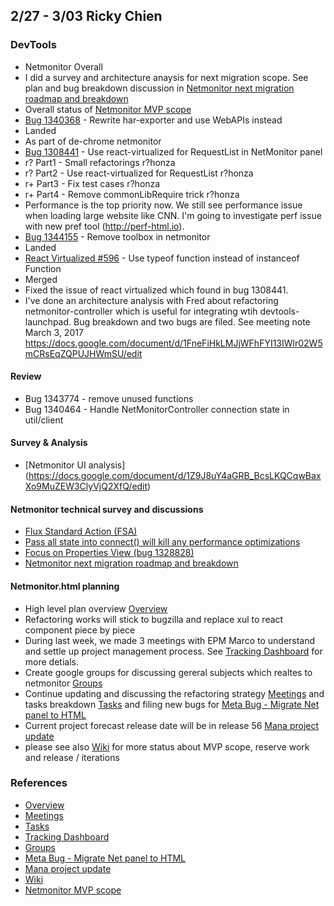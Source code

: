 ## 2/27 - 3/03 Ricky Chien

### DevTools
* Netmonitor Overall
 * I did a survey and architecture anaysis for next migration scope. See plan and bug breakdown discussion in [Netmonitor next migration roadmap and breakdown](https://groups.google.com/a/mozilla.com/forum/#!topic/netmonitor/eZ2ROcOmiYI)
 * Overall status of [Netmonitor MVP scope]
* [Bug 1340368](https://bugzilla.mozilla.org/show_bug.cgi?id=1340368) - Rewrite har-exporter and use WebAPIs instead
 * Landed
 * As part of de-chrome netmonitor
* [Bug 1308441](https://bugzilla.mozilla.org/show_bug.cgi?id=1308441) - Use react-virtualized for RequestList in NetMonitor panel
 * r? Part1 - Small refactorings r?honza
 * r? Part2 - Use react-virtualized for RequestList r?honza
 * r+ Part3 - Fix test cases r?honza
 * r+ Part4 - Remove commonLibRequire trick r?honza
 * Performance is the top priority now. We still see performance issue when loading large website like CNN. I'm going to investigate perf issue with new pref tool (http://perf-html.io).
* [Bug 1344155](https://bugzilla.mozilla.org/show_bug.cgi?id=1344155) - Remove toolbox in netmonitor
 * Landed
* [React Virtualized #596](https://github.com/bvaughn/react-virtualized/pull/596) - Use typeof function instead of instanceof Function
 * Merged
 * Fixed the issue of react virtualized which found in bug 1308441.
* I've done an architecture analysis with Fred about refactoring netmonitor-controller which is useful for integrating wtih devtools-launchpad. Bug breakdown and two bugs are filed. See meeting note March 3, 2017 https://docs.google.com/document/d/1FneFiHkLMJjWFhFYI13IWlr02W5mCRsEqZQPUJHWmSU/edit

#### Review
* Bug 1343774 - remove unused functions
* Bug 1340464 - Handle NetMonitorController connection state in util/client

#### Survey & Analysis
* [Netmonitor UI analysis] (https://docs.google.com/document/d/1Z9J8uY4aGRB_BcsLKQCqwBaxXo9MuZEW3ClyVjQ2XfQ/edit)

#### Netmonitor technical survey and discussions

* [Flux Standard Action (FSA)](https://groups.google.com/a/mozilla.com/forum/#!msg/netmonitor/CcIgCLLukVc/3lZtlJJgAwAJ)
* [Pass all state into connect() will kill any performance optimizations](https://groups.google.com/a/mozilla.com/forum/#!topic/netmonitor/Oq8MyZ7tfDk)
* [Focus on Properties View (bug 1328828)](https://groups.google.com/a/mozilla.com/forum/?utm_medium=email&utm_source=footer#!topic/netmonitor/UPK2o_ONsUE)
* [Netmonitor next migration roadmap and breakdown](https://groups.google.com/a/mozilla.com/forum/#!topic/netmonitor/eZ2ROcOmiYI)

#### Netmonitor.html planning
 * High level plan overview [Overview]
 * Refactoring works will stick to bugzilla and replace xul to react component piece by piece
 * During last week, we made 3 meetings with EPM Marco to understand and settle up project management process. See [Tracking Dashboard] for more detials.
 * Create google groups for discussing gereral subjects which realtes to netmonitor [Groups]
 * Continue updating and discussing the refactoring strategy [Meetings] and tasks breakdown [Tasks] and filing new bugs for [Meta Bug - Migrate Net panel to HTML]
 * Current project forecast release date will be in release 56 [Mana project update]
 * please see also [Wiki] for more status about MVP scope, reserve work and release / iterations

### References
* [Overview]
* [Meetings]
* [Tasks]
* [Tracking Dashboard]
* [Groups]
* [Meta Bug - Migrate Net panel to HTML]
* [Mana project update]
* [Wiki]
* [Netmonitor MVP scope]

[Overview]: https://docs.google.com/document/d/19lyV04YtfX9X5ev2rhFeIuQPaVApgl8qdFpe4Rw4Np4/edit?usp=sharing
[Meetings]: https://docs.google.com/a/mozilla.com/document/d/1FneFiHkLMJjWFhFYI13IWlr02W5mCRsEqZQPUJHWmSU/edit?usp=sharing
[Tasks]: https://docs.google.com/document/d/1NUiCCwDutuuNQhKXYnBFt28LX0qFIylgXwmxHeuRKtY/edit?usp=sharing
[Tracking Dashboard]: https://docs.google.com/spreadsheets/d/17BXGCnQ5AFew1BBhXXsBxP3G_JpyLMow8HjEcivvEZQ/edit?usp=sharing
[Groups]: https://groups.google.com/a/mozilla.com/forum/#!forum/netmonitor
[Meta Bug - Migrate Net panel to HTML]: https://bugzilla.mozilla.org/show_bug.cgi?id=1307743
[Mana project update]: https://mana.mozilla.org/wiki/display/PM/Netmonitor+Project+Update
[Wiki]: https://wiki.mozilla.org/DevTools/Netmonitor
[Netmonitor MVP scope]: https://wiki.mozilla.org/DevTools/Netmonitor#MVP_Scope
